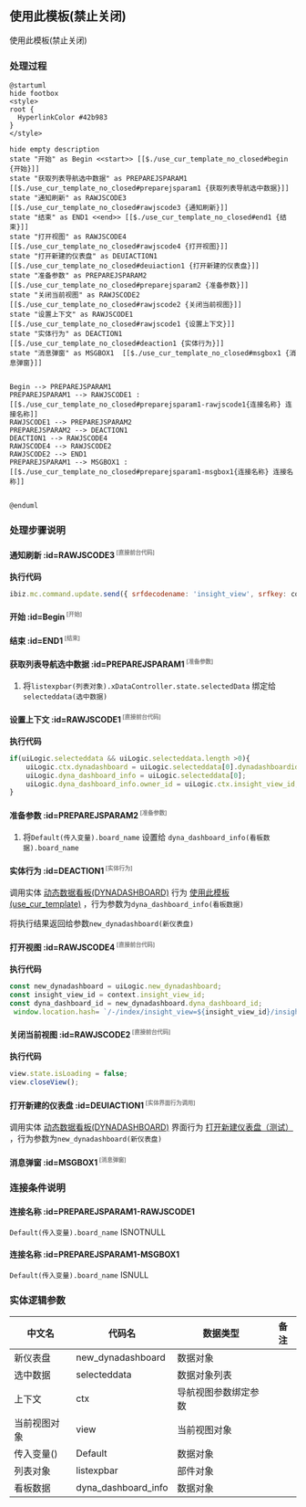 ## 使用此模板(禁止关闭) <!-- {docsify-ignore-all} -->

   使用此模板(禁止关闭)

### 处理过程

```plantuml
@startuml
hide footbox
<style>
root {
  HyperlinkColor #42b983
}
</style>

hide empty description
state "开始" as Begin <<start>> [[$./use_cur_template_no_closed#begin {开始}]]
state "获取列表导航选中数据" as PREPAREJSPARAM1  [[$./use_cur_template_no_closed#preparejsparam1 {获取列表导航选中数据}]]
state "通知刷新" as RAWJSCODE3  [[$./use_cur_template_no_closed#rawjscode3 {通知刷新}]]
state "结束" as END1 <<end>> [[$./use_cur_template_no_closed#end1 {结束}]]
state "打开视图" as RAWJSCODE4  [[$./use_cur_template_no_closed#rawjscode4 {打开视图}]]
state "打开新建的仪表盘" as DEUIACTION1  [[$./use_cur_template_no_closed#deuiaction1 {打开新建的仪表盘}]]
state "准备参数" as PREPAREJSPARAM2  [[$./use_cur_template_no_closed#preparejsparam2 {准备参数}]]
state "关闭当前视图" as RAWJSCODE2  [[$./use_cur_template_no_closed#rawjscode2 {关闭当前视图}]]
state "设置上下文" as RAWJSCODE1  [[$./use_cur_template_no_closed#rawjscode1 {设置上下文}]]
state "实体行为" as DEACTION1  [[$./use_cur_template_no_closed#deaction1 {实体行为}]]
state "消息弹窗" as MSGBOX1  [[$./use_cur_template_no_closed#msgbox1 {消息弹窗}]]


Begin --> PREPAREJSPARAM1
PREPAREJSPARAM1 --> RAWJSCODE1 : [[$./use_cur_template_no_closed#preparejsparam1-rawjscode1{连接名称} 连接名称]]
RAWJSCODE1 --> PREPAREJSPARAM2
PREPAREJSPARAM2 --> DEACTION1
DEACTION1 --> RAWJSCODE4
RAWJSCODE4 --> RAWJSCODE2
RAWJSCODE2 --> END1
PREPAREJSPARAM1 --> MSGBOX1 : [[$./use_cur_template_no_closed#preparejsparam1-msgbox1{连接名称} 连接名称]]


@enduml
```


### 处理步骤说明

#### 通知刷新 :id=RAWJSCODE3<sup class="footnote-symbol"> <font color=gray size=1>[直接前台代码]</font></sup>



<p class="panel-title"><b>执行代码</b></p>

```javascript
ibiz.mc.command.update.send({ srfdecodename: 'insight_view', srfkey: context.insight_view})
```

#### 开始 :id=Begin<sup class="footnote-symbol"> <font color=gray size=1>[开始]</font></sup>




#### 结束 :id=END1<sup class="footnote-symbol"> <font color=gray size=1>[结束]</font></sup>




#### 获取列表导航选中数据 :id=PREPAREJSPARAM1<sup class="footnote-symbol"> <font color=gray size=1>[准备参数]</font></sup>



1. 将`listexpbar(列表对象).xDataController.state.selectedData` 绑定给  `selecteddata(选中数据)`

#### 设置上下文 :id=RAWJSCODE1<sup class="footnote-symbol"> <font color=gray size=1>[直接前台代码]</font></sup>



<p class="panel-title"><b>执行代码</b></p>

```javascript
if(uiLogic.selecteddata && uiLogic.selecteddata.length >0){
    uiLogic.ctx.dynadashboard = uiLogic.selecteddata[0].dynadashboardid;
    uiLogic.dyna_dashboard_info = uiLogic.selecteddata[0];
    uiLogic.dyna_dashboard_info.owner_id = uiLogic.ctx.insight_view_id;
}
```

#### 准备参数 :id=PREPAREJSPARAM2<sup class="footnote-symbol"> <font color=gray size=1>[准备参数]</font></sup>



1. 将`Default(传入变量).board_name` 设置给  `dyna_dashboard_info(看板数据).board_name`

#### 实体行为 :id=DEACTION1<sup class="footnote-symbol"> <font color=gray size=1>[实体行为]</font></sup>



调用实体 [动态数据看板(DYNADASHBOARD)](module/Base/dyna_dashboard.md) 行为 [使用此模板(use_cur_template)](module/Base/dyna_dashboard#行为) ，行为参数为`dyna_dashboard_info(看板数据)`

将执行结果返回给参数`new_dynadashboard(新仪表盘)`

#### 打开视图 :id=RAWJSCODE4<sup class="footnote-symbol"> <font color=gray size=1>[直接前台代码]</font></sup>



<p class="panel-title"><b>执行代码</b></p>

```javascript
const new_dynadashboard = uiLogic.new_dynadashboard;
const insight_view_id = context.insight_view_id;
const dyna_dashboard_id = new_dynadashboard.dyna_dashboard_id;
 window.location.hash= `/-/index/insight_view=${insight_view_id}/insight_view_index_view/srfnavctx=%257B%2522srfnavctrlid%2522%253A%2522plmweb.insight_view_all_grid_view%2540plmweb.insight_view.all_grid_view_grid%2522%257D;srfnav=usrdrgroup0517936766/insight_view_custom_view/srfnavctx=%257B%2522srfdefaulttoroutedepth%2522%253A3%252C%2522dyna_dashboard%2522%253A%2522${dyna_dashboard_id}%2522%257D`


```

#### 关闭当前视图 :id=RAWJSCODE2<sup class="footnote-symbol"> <font color=gray size=1>[直接前台代码]</font></sup>



<p class="panel-title"><b>执行代码</b></p>

```javascript
view.state.isLoading = false;
view.closeView();
```

#### 打开新建的仪表盘 :id=DEUIACTION1<sup class="footnote-symbol"> <font color=gray size=1>[实体界面行为调用]</font></sup>



调用实体 [动态数据看板(DYNADASHBOARD)](module/Base/dyna_dashboard.md) 界面行为 [打开新建仪表盘（测试）](module/Base/dyna_dashboard#界面行为) ，行为参数为`new_dynadashboard(新仪表盘)`

#### 消息弹窗 :id=MSGBOX1<sup class="footnote-symbol"> <font color=gray size=1>[消息弹窗]</font></sup>




### 连接条件说明
#### 连接名称 :id=PREPAREJSPARAM1-RAWJSCODE1

```Default(传入变量).board_name``` ISNOTNULL
#### 连接名称 :id=PREPAREJSPARAM1-MSGBOX1

```Default(传入变量).board_name``` ISNULL


### 实体逻辑参数

|    中文名   |    代码名    |  数据类型      |备注 |
| --------| --------| --------  | --------   |
|新仪表盘|new_dynadashboard|数据对象||
|选中数据|selecteddata|数据对象列表||
|上下文|ctx|导航视图参数绑定参数||
|当前视图对象|view|当前视图对象||
|传入变量(<i class="fa fa-check"/></i>)|Default|数据对象||
|列表对象|listexpbar|部件对象||
|看板数据|dyna_dashboard_info|数据对象||
